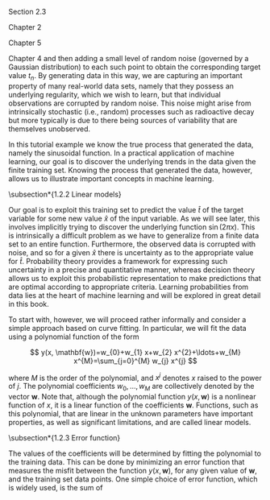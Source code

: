 Section 2.3

Chapter 2

Chapter 5

Chapter 4 and then adding a small level of random noise (governed by a Gaussian distribution) to each such point to obtain the corresponding target value $t_{n}$. By generating data in this way, we are capturing an important property of many real-world data sets, namely that they possess an underlying regularity, which we wish to learn, but that individual observations are corrupted by random noise. This noise might arise from intrinsically stochastic (i.e., random) processes such as radioactive decay but more typically is due to there being sources of variability that are themselves unobserved.

In this tutorial example we know the true process that generated the data, namely the sinusoidal function. In a practical application of machine learning, our goal is to discover the underlying trends in the data given the finite training set. Knowing the process that generated the data, however, allows us to illustrate important concepts in machine learning.

\subsection*{1.2.2 Linear models}

Our goal is to exploit this training set to predict the value $\widehat{t}$ of the target variable for some new value $\widehat{x}$ of the input variable. As we will see later, this involves implicitly trying to discover the underlying function $\sin (2 \pi x)$. This is intrinsically a difficult problem as we have to generalize from a finite data set to an entire function. Furthermore, the observed data is corrupted with noise, and so for a given $\widehat{x}$ there is uncertainty as to the appropriate value for $\widehat{t}$. Probability theory provides a framework for expressing such uncertainty in a precise and quantitative manner, whereas decision theory allows us to exploit this probabilistic representation to make predictions that are optimal according to appropriate criteria. Learning probabilities from data lies at the heart of machine learning and will be explored in great detail in this book.

To start with, however, we will proceed rather informally and consider a simple approach based on curve fitting. In particular, we will fit the data using a polynomial function of the form

$$
y(x, \mathbf{w})=w_{0}+w_{1} x+w_{2} x^{2}+\ldots+w_{M} x^{M}=\sum_{j=0}^{M} w_{j} x^{j}
$$

where $M$ is the order of the polynomial, and $x^{j}$ denotes $x$ raised to the power of $j$. The polynomial coefficients $w_{0}, \ldots, w_{M}$ are collectively denoted by the vector $\mathbf{w}$. Note that, although the polynomial function $y(x, \mathbf{w})$ is a nonlinear function of $x$, it is a linear function of the coefficients $\mathbf{w}$. Functions, such as this polynomial, that are linear in the unknown parameters have important properties, as well as significant limitations, and are called linear models.

\subsection*{1.2.3 Error function}

The values of the coefficients will be determined by fitting the polynomial to the training data. This can be done by minimizing an error function that measures the misfit between the function $y(x, \mathbf{w})$, for any given value of $\mathbf{w}$, and the training set data points. One simple choice of error function, which is widely used, is the sum of